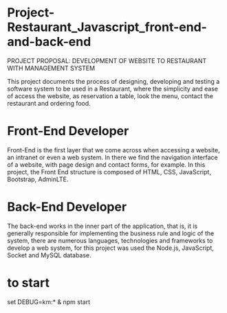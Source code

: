 # Project-Restaurant_Javascript_front-end-and-back-end
PROJECT PROPOSAL: DEVELOPMENT OF WEBSITE TO RESTAURANT WITH MANAGEMENT SYSTEM


 This project documents the process of designing, developing and testing
a software system to be used in a Restaurant, where the simplicity and ease of
access the website, as reservation a table, look the menu, contact the restaurant
and ordering food.

# Front-End Developer
Front-End is the first layer that we come across when accessing a website, an
intranet or even a web system. In there we find the navigation interface of a website,
with page design and contact forms, for example. In this project, the Front End
structure is composed of HTML, CSS, JavaScript, Bootstrap, AdminLTE.

# Back-End Developer
The back-end works in the inner part of the application, that is, it is generally
responsible for implementing the business rule and logic of the system, there are
numerous languages, technologies and frameworks to develop a web system, for
this project was used the Node.js, JavaScript, Socket and MySQL database.


# to start
 set DEBUG=km:* & npm start 
 
 
